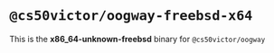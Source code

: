 # `@cs50victor/oogway-freebsd-x64`

This is the **x86_64-unknown-freebsd** binary for `@cs50victor/oogway`
